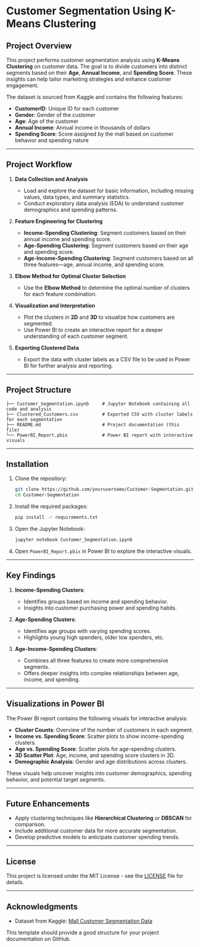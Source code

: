 # Customer Segmentation Using K-Means Clustering

## Project Overview

This project performs customer segmentation analysis using **K-Means Clustering** on customer data. The goal is to divide customers into distinct segments based on their **Age**, **Annual Income**, and **Spending Score**. These insights can help tailor marketing strategies and enhance customer engagement.

The dataset is sourced from Kaggle and contains the following features:
- **CustomerID**: Unique ID for each customer
- **Gender**: Gender of the customer
- **Age**: Age of the customer
- **Annual Income**: Annual income in thousands of dollars
- **Spending Score**: Score assigned by the mall based on customer behavior and spending nature

---

## Project Workflow

1. **Data Collection and Analysis**  
   - Load and explore the dataset for basic information, including missing values, data types, and summary statistics.
   - Conduct exploratory data analysis (EDA) to understand customer demographics and spending patterns.

2. **Feature Engineering for Clustering**
   - **Income-Spending Clustering**: Segment customers based on their annual income and spending score.
   - **Age-Spending Clustering**: Segment customers based on their age and spending score.
   - **Age-Income-Spending Clustering**: Segment customers based on all three features—age, annual income, and spending score.

3. **Elbow Method for Optimal Cluster Selection**
   - Use the **Elbow Method** to determine the optimal number of clusters for each feature combination.

4. **Visualization and Interpretation**
   - Plot the clusters in **2D** and **3D** to visualize how customers are segmented.
   - Use Power BI to create an interactive report for a deeper understanding of each customer segment.

5. **Exporting Clustered Data**
   - Export the data with cluster labels as a CSV file to be used in Power BI for further analysis and reporting.

---

## Project Structure

```
├── Customer_Segmentation.ipynb     # Jupyter Notebook containing all code and analysis
├── Clustered_Customers.csv         # Exported CSV with cluster labels for each segmentation
├── README.md                       # Project documentation (this file)
└── PowerBI_Report.pbix             # Power BI report with interactive visuals
```

---

## Installation

1. Clone the repository:
   ```bash
   git clone https://github.com/yourusername/Customer-Segmentation.git
   cd Customer-Segmentation
   ```

2. Install the required packages:
   ```bash
   pip install -r requirements.txt
   ```

3. Open the Jupyter Notebook:
   ```bash
   jupyter notebook Customer_Segmentation.ipynb
   ```

4. Open `PowerBI_Report.pbix` in Power BI to explore the interactive visuals.

---

## Key Findings

1. **Income-Spending Clusters**:
   - Identifies groups based on income and spending behavior.
   - Insights into customer purchasing power and spending habits.

2. **Age-Spending Clusters**:
   - Identifies age groups with varying spending scores.
   - Highlights young high spenders, older low spenders, etc.

3. **Age-Income-Spending Clusters**:
   - Combines all three features to create more comprehensive segments.
   - Offers deeper insights into complex relationships between age, income, and spending.

---

## Visualizations in Power BI

The Power BI report contains the following visuals for interactive analysis:
- **Cluster Counts**: Overview of the number of customers in each segment.
- **Income vs. Spending Score**: Scatter plots to show income-spending clusters.
- **Age vs. Spending Score**: Scatter plots for age-spending clusters.
- **3D Scatter Plot**: Age, income, and spending score clusters in 3D.
- **Demographic Analysis**: Gender and age distributions across clusters.

These visuals help uncover insights into customer demographics, spending behavior, and potential target segments.

---

## Future Enhancements

- Apply clustering techniques like **Hierarchical Clustering** or **DBSCAN** for comparison.
- Include additional customer data for more accurate segmentation.
- Develop predictive models to anticipate customer spending trends.

---

## License

This project is licensed under the MIT License - see the [LICENSE](LICENSE) file for details.

---

## Acknowledgments

- Dataset from Kaggle: [Mall Customer Segmentation Data](https://www.kaggle.com/vjchoudhary7/customer-segmentation-tutorial-in-python)

This template should provide a good structure for your project documentation on GitHub.
